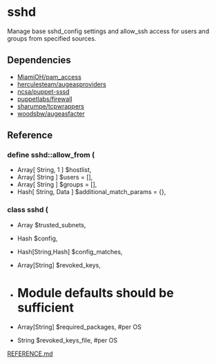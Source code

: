 # sshd

Manage base sshd_config settings and allow_ssh access for users and groups from
specified sources.

## Dependencies
- [MiamiOH/pam_access](https://forge.puppet.com/MiamiOH/pam_access)
- [herculesteam/augeasproviders](https://forge.puppet.com/herculesteam/augeasproviders)
- [ncsa/puppet-sssd](https://github.com/ncsa/puppet-sssd)
- [puppetlabs/firewall](https://forge.puppet.com/puppetlabs/firewall)
- [sharumpe/tcpwrappers](https://forge.puppet.com/sharumpe/tcpwrappers)
- [woodsbw/augeasfacter](https://github.com/woodsbw/augeasfacter)

## Reference

### define sshd::allow_from (
-    Array[ String, 1 ]   $hostlist,
-    Array[ String ]      $users                   = [],
-    Array[ String ]      $groups                  = [],
-    Hash[ String, Data ] $additional_match_params = {},
### class sshd (
-    Array             $trusted_subnets,
-    Hash              $config,
-    Hash[String,Hash] $config_matches,
-    Array[String]     $revoked_keys,

-    # Module defaults should be sufficient
-    Array[String] $required_packages,   #per OS
-    String        $revoked_keys_file,   #per OS

[REFERENCE.md](REFERENCE.md)
